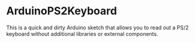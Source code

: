 # ArduinoPS2Keyboard
This is a quick and dirty Arduino sketch that allows you to read out a PS/2 keyboard without additional libraries or external components.
